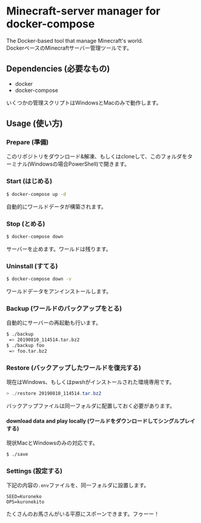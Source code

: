 # Minecraft-server manager for docker-compose

The Docker-based tool that manage Minecraft's world.  
DockerベースのMinecraftサーバー管理ツールです。

## Dependencies (必要なもの)

- docker
- docker-compose

いくつかの管理スクリプトはWindowsとMacのみで動作します。

## Usage (使い方)

### Prepare (準備)

このリポジトリをダウンロード&amp;解凍、もしくはcloneして、このフォルダをターミナル(Windowsの場合PowerShell)で開きます。

### Start (はじめる)

```sh
$ docker-compose up -d
```

自動的にワールドデータが構築されます。

### Stop (とめる)

```sh
$ docker-compose down
```

サーバーを止めます。ワールドは残ります。

### Uninstall (すてる)

```sh
$ docker-compose down -v
```

ワールドデータをアンインストールします。

### Backup (ワールドのバックアップをとる)

自動的にサーバーの再起動も行います。

```sh
$ ./backup
 => 20190810_114514.tar.bz2
$ ./backup foo
 => foo.tar.bz2
```

### Restore (バックアップしたワールドを復元する)

現在はWindows、もしくはpwshがインストールされた環境専用です。

```PowerShell
> ./restore 20190810_114514.tar.bz2
```

バックアップファイルは同一フォルダに配置しておく必要があります。

#### download data and play locally (ワールドをダウンロードしてシングルプレイする)

現状MacとWindowsのみの対応です。

```sh
$ ./save
```

### Settings (設定する)

下記の内容の`.env`ファイルを、同一フォルダに設置します。

```dotenv
SEED=Kuroneko
OPS=kuronekito
```

たくさんのお馬さんがいる平原にスポーンできます。フゥーー！
